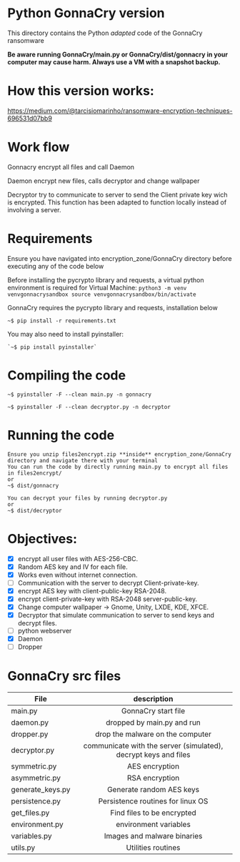 # Python GonnaCry version

This directory contains the Python *adapted* code of the GonnaCry ransomware

**Be aware running GonnaCry/main.py or GonnaCry/dist/gonnacry in your computer may cause harm. Always use a VM with a snapshot backup.**

# How this version works:

https://medium.com/@tarcisiomarinho/ransomware-encryption-techniques-696531d07bb9

# Work flow

Gonnacry encrypt all files and call Daemon

Daemon encrypt new files, calls decryptor and change wallpaper

Decryptor try to communicate to server to send the Client private key wich is encrypted. This function has been adapted to function locally instead of involving a server.

# Requirements 

Ensure you have navigated into encryption_zone/GonnaCry directory before executing any of the code below

Before installing the pycrypto library and requests, a virtual python environment is required for Virtual Machine:
    ```
    python3 -m venv venvgonnacrysandbox
    source venvgonnacrysandbox/bin/activate
    ```

GonnaCry requires the pycrypto library and requests, installation below

    ~$ pip install -r requirements.txt

You may also need to install pyinstaller:

    `~$ pip install pyinstaller`

# Compiling the code

    ~$ pyinstaller -F --clean main.py -n gonnacry

    ~$ pyinstaller -F --clean decryptor.py -n decryptor

# Running the code
    Ensure you unzip files2encrypt.zip **inside** encryption_zone/GonnaCry directory and navigate there with your terminal
    You can run the code by directly running main.py to encrypt all files in files2encrypt/
    or
    ~$ dist/gonnacry

    You can decrypt your files by running decryptor.py
    or
    ~$ dist/decryptor

# Objectives:
- [x] encrypt all user files with AES-256-CBC.
- [x] Random AES key and IV for each file.
- [x] Works even without internet connection.
- [ ] Communication with the server to decrypt Client-private-key.
- [x] encrypt AES key with client-public-key RSA-2048.
- [x] encrypt client-private-key with RSA-2048 server-public-key.
- [x] Change computer wallpaper -> Gnome, Unity, LXDE, KDE, XFCE.
- [x] Decryptor that simulate communication to server to send keys and decrypt files.
- [ ] python webserver
- [x] Daemon
- [ ] Dropper

# GonnaCry src files

| File          | description   |
| ------------- |:-------------:|
| main.py      | GonnaCry start file|
| daemon.py     | dropped by main.py and run |
| dropper.py    | drop the malware on the computer |
| decryptor.py  | communicate with the server (simulated), decrypt keys and files|
| symmetric.py      |AES encryption|
| asymmetric.py | RSA encryption |
| generate_keys.py | Generate random AES keys|
| persistence.py | Persistence routines for linux OS|
| get_files.py | Find files to be encrypted|
| environment.py| environment variables|
| variables.py | Images and malware binaries|
| utils.py | Utilities routines|
